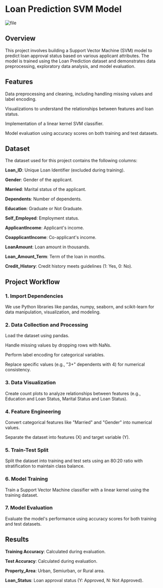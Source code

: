 # Loan Prediction SVM Model

![file](https://github.com/user-attachments/assets/6d3ff477-12a3-46f9-bf9c-e13c1af11d72)


## Overview

This project involves building a Support Vector Machine (SVM) model to predict loan approval status based on various applicant attributes. The model is trained using the Loan Prediction dataset and demonstrates data preprocessing, exploratory data analysis, and model evaluation.

## Features

Data preprocessing and cleaning, including handling missing values and label encoding.

Visualizations to understand the relationships between features and loan status.

Implementation of a linear kernel SVM classifier.

Model evaluation using accuracy scores on both training and test datasets.

## Dataset

The dataset used for this project contains the following columns:

**Loan_ID**: Unique Loan Identifier (excluded during training).

**Gender**: Gender of the applicant.

**Married**: Marital status of the applicant.

**Dependents**: Number of dependents.

**Education**: Graduate or Not Graduate.

**Self_Employed**: Employment status.

**ApplicantIncome**: Applicant's income.

**CoapplicantIncome**: Co-applicant's income.

**LoanAmount**: Loan amount in thousands.

**Loan_Amount_Term**: Term of the loan in months.

**Credit_History**: Credit history meets guidelines (1: Yes, 0: No).

## Project Workflow

### 1. Import Dependencies

We use Python libraries like pandas, numpy, seaborn, and scikit-learn for data manipulation, visualization, and modeling.

### 2. Data Collection and Processing

Load the dataset using pandas.

Handle missing values by dropping rows with NaNs.

Perform label encoding for categorical variables.

Replace specific values (e.g., "3+" dependents with 4) for numerical consistency.

### 3. Data Visualization

Create count plots to analyze relationships between features (e.g., Education and Loan Status, Marital Status and Loan Status).

### 4. Feature Engineering

Convert categorical features like "Married" and "Gender" into numerical values.

Separate the dataset into features (X) and target variable (Y).

### 5. Train-Test Split

Split the dataset into training and test sets using an 80:20 ratio with stratification to maintain class balance.

### 6. Model Training

Train a Support Vector Machine classifier with a linear kernel using the training dataset.

### 7. Model Evaluation

Evaluate the model's performance using accuracy scores for both training and test datasets.

## Results

**Training Accuracy**: Calculated during evaluation.

**Test Accuracy**: Calculated during evaluation.


**Property_Area**: Urban, Semiurban, or Rural area.

**Loan_Status**: Loan approval status (Y: Approved, N: Not Approved).
